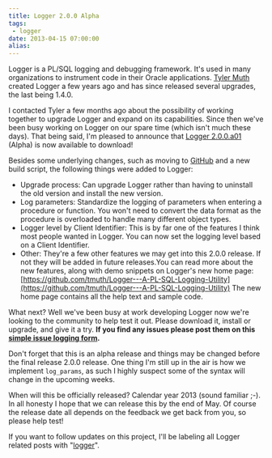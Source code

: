 ```yaml
---
title: Logger 2.0.0 Alpha
tags:
 - logger
date: 2013-04-15 07:00:00
alias:
---
```


Logger is a PL/SQL logging and debugging framework. It's used in many organizations to instrument code in their Oracle applications. [Tyler Muth](http://tylermuth.wordpress.com/) created Logger a few years ago and has since released several upgrades, the last being 1.4.0.

I contacted Tyler a few months ago about the possibility of working together to upgrade Logger and expand on its capabilities. Since then we've been busy working on Logger on our spare time (which isn't much these days). That being said, I'm pleased to announce that [Logger 2.0.0.a01](https://github.com/tmuth/Logger---A-PL-SQL-Logging-Utility/tree/master/releases/) (Alpha) is now available to download!

Besides some underlying changes, such as moving to [GitHub](https://github.com/) and a new build script, the following things were added to Logger:

*  Upgrade process: Can upgrade Logger rather than having to uninstall the old version and install the new version.
*  Log parameters: Standardize the logging of parameters when entering a procedure or function. You won't need to convert the data format as the procedure is overloaded to handle many different object types.
*  Logger level by Client Identifier: This is by far one of the features I think most people wanted in Logger. You can now set the logging level based on a Client Identifier.
*  Other: They're a few other features we may get into this 2.0.0 release. If not they will be added in future releases.You can read more about the new features, along with demo snippets on Logger's new home page: [https://github.com/tmuth/Logger---A-PL-SQL-Logging-Utility](https://github.com/tmuth/Logger---A-PL-SQL-Logging-Utility) The new home page contains all the help text and sample code.

What next? Well we've been busy at work developing Logger now we're looking to the community to help test it out. Please download it, install or upgrade, and give it a try. **If you find any issues please post them on this [simple issue logging form](https://docs.google.com/forms/d/1HRCYjTi3wkpjt1_mJepA9MgYxGHBtiSg3Dv1G14he_c/viewform).**

Don't forget that this is an alpha release and things may be changed before the final release 2.0.0 release. One thing I'm still up in the air is how we implement `log_params`, as such I highly suspect some of the syntax will change in the upcoming weeks.

When will this be officially released? Calendar year 2013 (sound familiar ;-). In all honesty I hope that we can release this by the end of May. Of course the release date all depends on the feedback we get back from you, so please help test!

If you want to follow updates on this project, I'll be labeling all Logger related posts with "[logger](http://www.talkapex.com/search/label/logger)".
